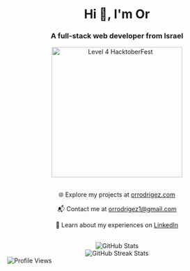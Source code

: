 <div align="center">
  <h1>Hi 👋, I'm Or</h1>
  <h3>A full-stack web developer from Israel</h3>
  <div>
    <img src="https://assets.holopin.io/hf2023levels/level4-blue-helmet-suit-flippers-swarm.webp" width="300" height="300" alt="Level 4 HacktoberFest" >
  </div>
  <br> 
  <p>🌐 Explore my projects at <a href="https://www.orrodrigez.com" target="_blank">orrodrigez.com</a></p>
  <p>📬 Contact me at <a href="mailto:orrodrigez1@gmail.com">orrodrigez1@gmail.com</a></p>
  <p>📄 Learn about my experiences on <a href="https://www.linkedin.com/in/orrodrigez" target="_blank">LinkedIn</a></p>
  <br>
</div>

<div align="center">
  <div>
    <img src="https://github-readme-stats.vercel.app/api?username=pafestivo&show_icons=true&locale=en" alt="GitHub Stats" />
  </div>

  <div>
    <img src="https://github-readme-streak-stats.herokuapp.com/?user=pafestivo" alt="GitHub Streak Stats" />
  </div>
</div>

<div align="left">
  <div>
    <img src="https://komarev.com/ghpvc/?username=pafestivo&label=Profile%20views&color=238f14&style=flat" alt="Profile Views" style="max-width: 500px; height: auto;" />
  </div>
</div>
